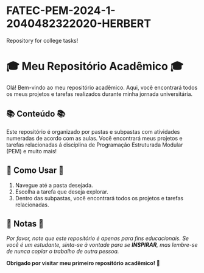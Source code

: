 # FATEC-PEM-2024-1-2040482322020-HERBERT
Repository for college tasks!
# 🎓 Meu Repositório Acadêmico 🎓

Olá! Bem-vindo ao meu repositório acadêmico. Aqui, você encontrará todos os meus projetos e tarefas realizados durante minha jornada universitária.

## 📚 Conteúdo 📚

Este repositório é organizado por pastas e subpastas com atividades numeradas de acordo com as aulas.
Você encontrará meus projetos e tarefas relacionadas á disciplina de Programação Estruturada Modular (PEM) e muito mais!

## 🚀 Como Usar 🚀

1. Navegue até a pasta desejada.
2. Escolha a tarefa que deseja explorar.
3. Dentro das subpastas, você encontrará todos os projetos e tarefas relacionadas.

## 📝 Notas 📝

*Por favor, note que este repositório é apenas para fins educacionais. Se você é um estudante, sinta-se à vontade para se **INSPIRAR**, mas lembre-se de nunca copiar o trabalho de outra pessoa.*


**Obrigado por visitar meu primeiro repositório acadêmico! 🎉**
